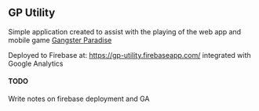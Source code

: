 ## GP Utility

Simple application created to assist with the playing of the web app and mobile game [Gangster Paradise](https://www.gangsterparadiseapp.com/)

Deployed to Firebase at: https://gp-utility.firebaseapp.com/ integrated with Google Analytics

#### TODO
Write notes on firebase deployment and GA